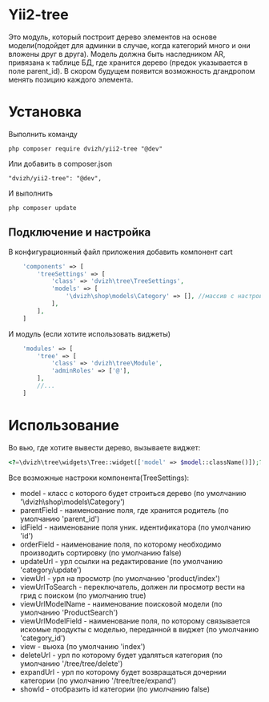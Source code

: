 Yii2-tree
==========
Это модуль, который построит дерево элементов на основе модели(подойдет для админки в случае, когда категорий много и они вложены друг в друга). Модель должна быть наследником AR, привязана к таблице БД, где хранится дерево (предок указывается в поле parent_id).
В скором будущем появится возможность дгандропом менять позицию каждого элемента.

Установка
==========

Выполнить команду

```
php composer require dvizh/yii2-tree "@dev"
```

Или добавить в composer.json

```
"dvizh/yii2-tree": "@dev",
```

И выполнить

```
php composer update
```
Подключение и настройка
---------------------------------
В конфигурационный файл приложения добавить компонент cart
```php
    'components' => [
        'treeSettings' => [
            'class' => 'dvizh\tree\TreeSettings',
            'models' => [
                '\dvizh\shop\models\Category' => [], //массив с настройками. Если не чего не передать, будут установлены дефолтные настройки. Все настроки описаны ниже. 
            ],   
        ],
    ]
```

И модуль (если хотите использовать виджеты)

```php
    'modules' => [
        'tree' => [
            'class' => 'dvizh\tree\Module',
            'adminRoles' => ['@'],
        ],
        //...
    ]
```

Использование
==========
Во вью, где хотите вывести дерево, вызываете виджет:

```php
<?=\dvizh\tree\widgets\Tree::widget(['model' => $model::className()]);?>
```

Все возможные настроки компонента(TreeSettings):

* model - класс с которого будет строиться дерево (по умолчанию '\dvizh\shop\models\Category')
* parentField - наименование поля, где хранится родитель (по умолчанию 'parent_id')
* idField - наименование поля уник. идентификатора (по умолчанию 'id')
* orderField - наименование поля, по которому необходимо производить сортировку (по умолчанию false)
* updateUrl - урл ссылки на редактирование (по умолчанию 'category/update')
* viewUrl - урл на просмотр (по умолчанию 'product/index')
* viewUrlToSearch - переключатель, должен ли просмотр вести на грид с поиском (по умолчанию true)
* viewUrlModelName - наименование поисковой модели (по умолчанию 'ProductSearch')
* viewUrlModelField - наименование поля, по которому связывается искомые продукты с моделью, переданной в виджет (по умолчанию 'category_id')
* view - вьюха (по умолчанию 'index')
* deleteUrl - урл по которому будет удаляться категория (по умолчанию '/tree/tree/delete')
* expandUrl - урл по которому будет возвращаться дочернии категории (по умолчанию '/tree/tree/expand')
* showId - отобразить id категории (по умолчанию false)